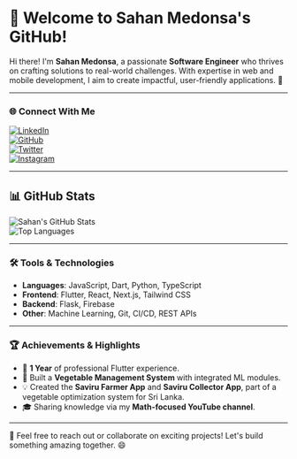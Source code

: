 # 👋 Welcome to Sahan Medonsa's GitHub!

Hi there! I'm **Sahan Medonsa**, a passionate **Software Engineer** who thrives on crafting solutions to real-world challenges. With expertise in web and mobile development, I aim to create impactful, user-friendly applications. 🚀

---

### 🌐 Connect With Me

[![LinkedIn](https://img.shields.io/badge/LinkedIn-%230077B5.svg?style=for-the-badge&logo=linkedin&logoColor=white)](https://linkedin.com/in/sahanmedonsa)  
[![GitHub](https://img.shields.io/badge/GitHub-%23121011.svg?style=for-the-badge&logo=github&logoColor=white)](https://github.com/sahanmedonsa)  
[![Twitter](https://img.shields.io/badge/Twitter-%231DA1F2.svg?style=for-the-badge&logo=twitter&logoColor=white)](https://twitter.com/sahanmedonsa)  
[![Instagram](https://img.shields.io/badge/Instagram-%23E4405F.svg?style=for-the-badge&logo=instagram&logoColor=white)](https://instagram.com/sahanmedonsa)

---

## 📊 GitHub Stats

![Sahan's GitHub Stats](https://github-readme-stats.vercel.app/api?username=sahanmedonsa&show_icons=true&theme=radical)  
![Top Languages](https://github-readme-stats.vercel.app/api/top-langs/?username=sahanmedonsa&layout=compact&theme=radical)

---

### 🛠️ Tools & Technologies

- **Languages**: JavaScript, Dart, Python, TypeScript  
- **Frontend**: Flutter, React, Next.js, Tailwind CSS  
- **Backend**: Flask, Firebase  
- **Other**: Machine Learning, Git, CI/CD, REST APIs

---

### 🏆 Achievements & Highlights

- 🌟 **1 Year** of professional Flutter experience.  
- 🚀 Built a **Vegetable Management System** with integrated ML modules.  
- 💡 Created the **Saviru Farmer App** and **Saviru Collector App**, part of a vegetable optimization system for Sri Lanka.  
- 🎓 Sharing knowledge via my **Math-focused YouTube channel**.

---

💬 Feel free to reach out or collaborate on exciting projects! Let's build something amazing together. 😄
